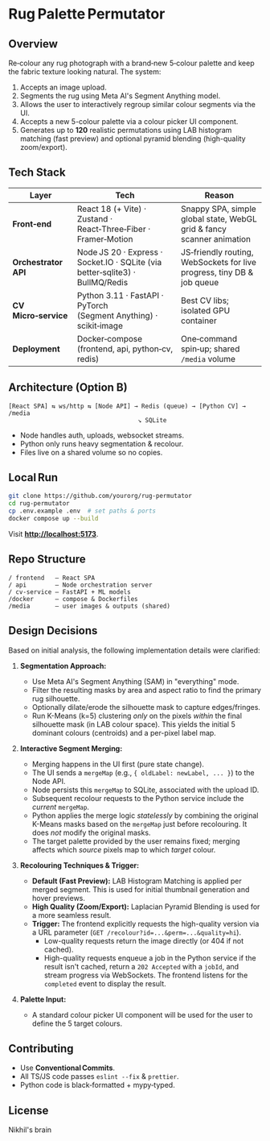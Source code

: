 # Rug Palette Permutator

## Overview

Re‑colour any rug photograph with a brand‑new 5‑colour palette and keep the fabric texture looking natural. The system:

1. Accepts an image upload.
2. Segments the rug using Meta AI's Segment Anything model.
3. Allows the user to interactively regroup similar colour segments via the UI.
4. Accepts a new 5-colour palette via a colour picker UI component.
5. Generates up to **120** realistic permutations using LAB histogram matching (fast preview) and optional pyramid blending (high-quality zoom/export).

## Tech Stack

| Layer                | Tech                                                                          | Reason                                                                 |
| -------------------- | ----------------------------------------------------------------------------- | ---------------------------------------------------------------------- |
| **Front‑end**        | React 18 (+ Vite) · Zustand · React‑Three‑Fiber · Framer‑Motion               | Snappy SPA, simple global state, WebGL grid & fancy scanner animation  |
| **Orchestrator API** | Node JS 20 · Express · Socket.IO · SQLite (via better‑sqlite3) · BullMQ/Redis | JS‑friendly routing, WebSockets for live progress, tiny DB & job queue |
| **CV Micro‑service** | Python 3.11 · FastAPI · PyTorch (Segment Anything) · scikit‑image             | Best CV libs; isolated GPU container                                   |
| **Deployment**       | Docker‑compose (frontend, api, python‑cv, redis)                              | One‑command spin‑up; shared `/media` volume                            |

## Architecture (Option B)

```
[React SPA] ⇆ ws/http ⇆ [Node API] → Redis (queue) → [Python CV] → /media
                                    ↘ SQLite
```

- Node handles auth, uploads, websocket streams.
- Python only runs heavy segmentation & recolour.
- Files live on a shared volume so no copies.

## Local Run

```bash
git clone https://github.com/yourorg/rug-permutator
cd rug-permutator
cp .env.example .env  # set paths & ports
docker compose up --build
```

Visit [**http://localhost:5173**](http://localhost:5173).

## Repo Structure

```
/ frontend   – React SPA
/ api        – Node orchestration server
/ cv-service – FastAPI + ML models
/docker      – compose & Dockerfiles
/media       – user images & outputs (shared)
```

## Design Decisions

Based on initial analysis, the following implementation details were clarified:

1.  **Segmentation Approach:**
    *   Use Meta AI's Segment Anything (SAM) in "everything" mode.
    *   Filter the resulting masks by area and aspect ratio to find the primary rug silhouette.
    *   Optionally dilate/erode the silhouette mask to capture edges/fringes.
    *   Run K-Means (k=5) clustering *only* on the pixels *within* the final silhouette mask (in LAB colour space). This yields the initial 5 dominant colours (centroids) and a per-pixel label map.

2.  **Interactive Segment Merging:**
    *   Merging happens in the UI first (pure state change).
    *   The UI sends a `mergeMap` (e.g., `{ oldLabel: newLabel, ... }`) to the Node API.
    *   Node persists this `mergeMap` to SQLite, associated with the upload ID.
    *   Subsequent recolour requests to the Python service include the *current* `mergeMap`.
    *   Python applies the merge logic *statelessly* by combining the original K-Means masks based on the `mergeMap` just before recolouring. It does *not* modify the original masks.
    *   The target palette provided by the user remains fixed; merging affects which *source* pixels map to which *target* colour.

3.  **Recolouring Techniques & Trigger:**
    *   **Default (Fast Preview):** LAB Histogram Matching is applied per merged segment. This is used for initial thumbnail generation and hover previews.
    *   **High Quality (Zoom/Export):** Laplacian Pyramid Blending is used for a more seamless result.
    *   **Trigger:** The frontend explicitly requests the high-quality version via a URL parameter (`GET /recolour?id=...&perm=...&quality=hi`).
        *   Low-quality requests return the image directly (or 404 if not cached).
        *   High-quality requests enqueue a job in the Python service if the result isn't cached, return a `202 Accepted` with a `jobId`, and stream progress via WebSockets. The frontend listens for the `completed` event to display the result.

4.  **Palette Input:**
    *   A standard colour picker UI component will be used for the user to define the 5 target colours.

## Contributing

- Use **Conventional Commits**.
- All TS/JS code passes `eslint --fix` & `prettier`.
- Python code is black‑formatted + mypy‑typed.

## License
Nikhil's brain
